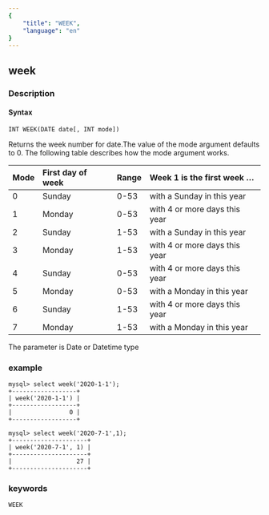 ```yaml
---
{
    "title": "WEEK",
    "language": "en"
}
---
```


## week
### Description
#### Syntax

`INT WEEK(DATE date[, INT mode])`

Returns the week number for date.The value of the mode argument defaults to 0.
The following table describes how the mode argument works.

|Mode |First day of week |Range  |Week 1 is the first week …    |
|:----|:-----------------|:------|:-----------------------------|
|0    |Sunday            |0-53   |with a Sunday in this year    |
|1    |Monday            |0-53   |with 4 or more days this year |
|2    |Sunday            |1-53   |with a Sunday in this year    |
|3    |Monday            |1-53   |with 4 or more days this year |
|4    |Sunday            |0-53   |with 4 or more days this year |
|5    |Monday            |0-53   |with a Monday in this year    |
|6    |Sunday            |1-53   |with 4 or more days this year |
|7    |Monday            |1-53   |with a Monday in this year    |

The parameter is Date or Datetime type

### example
```
mysql> select week('2020-1-1');
+------------------+
| week('2020-1-1') |
+------------------+
|                0 |
+------------------+
```
```
mysql> select week('2020-7-1',1);
+---------------------+
| week('2020-7-1', 1) |
+---------------------+
|                  27 |
+---------------------+
```
### keywords
    WEEK
